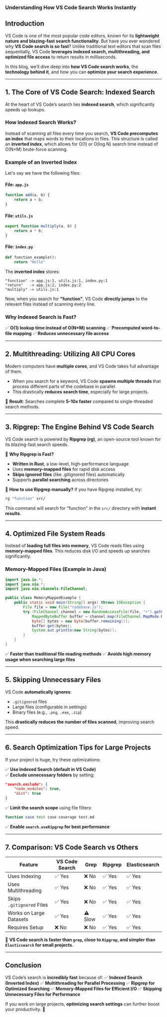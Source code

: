 ### Understanding How VS Code Search Works Instantly

## **Introduction**
VS Code is one of the most popular code editors, known for its **lightweight nature and blazing-fast search functionality**. But have you ever wondered why **VS Code search is so fast**? Unlike traditional text editors that scan files sequentially, VS Code **leverages indexed search, multithreading, and optimized file access** to return results in milliseconds.

In this blog, we’ll dive deep into **how VS Code search works**, the **technology behind it**, and how you can **optimize your search experience**.

---

## **1. The Core of VS Code Search: Indexed Search**
At the heart of VS Code’s search lies **indexed search**, which significantly speeds up lookups.

### **How Indexed Search Works?**
Instead of scanning all files every time you search, **VS Code precomputes an index** that maps words to their locations in files. This structure is called an **inverted index**, which allows for O(1) or O(log N) search time instead of O(N×M) brute-force scanning.

### **Example of an Inverted Index**
Let's say we have the following files:

#### **File: `app.js`**
```js
function add(a, b) {
    return a + b;
}
```
#### **File: `utils.js`**
```js
export function multiply(a, b) {
    return a * b;
}
```
#### **File: `index.py`**
```python
def function_example():
    return "Hello"
```

The **inverted index** stores:
```
"function" -> app.js:1, utils.js:1, index.py:1
"return"   -> app.js:2, index.py:2
"multiply" -> utils.js:1
```
Now, when you search for **"function"**, VS Code **directly jumps** to the relevant files instead of scanning every line.

### **Why Indexed Search is Fast?**
✅ **O(1) lookup time instead of O(N×M) scanning**
✅ **Precomputed word-to-file mapping**
✅ **Reduces unnecessary file access**

---

## **2. Multithreading: Utilizing All CPU Cores**
Modern computers have **multiple cores**, and VS Code takes full advantage of them.

- When you search for a keyword, VS Code **spawns multiple threads** that process different parts of the codebase in parallel.
- This drastically **reduces search time**, especially for large projects.

🚀 **Result**: Searches complete **5-10x faster** compared to single-threaded search methods.

---

## **3. Ripgrep: The Engine Behind VS Code Search**
VS Code search is powered by **Ripgrep (rg)**, an open-source tool known for its blazing-fast search speeds.

🔹 **Why Ripgrep is Fast?**
- **Written in Rust**, a low-level, high-performance language
- Uses **memory-mapped files** for rapid disk access
- **Skips ignored files** (like .gitignored files) automatically
- Supports **parallel searching** across directories

🔹 **How to use Ripgrep manually?**
If you have Ripgrep installed, try:
```bash
rg "function" src/
```
This command will search for "function" in the `src/` directory with **instant results**.

---

## **4. Optimized File System Reads**
Instead of **loading full files into memory**, VS Code reads files using **memory-mapped files**. This reduces disk I/O and speeds up searches significantly.

### **Memory-Mapped Files (Example in Java)**
```java
import java.io.*;
import java.nio.*;
import java.nio.channels.FileChannel;

public class MemoryMappedExample {
    public static void main(String[] args) throws IOException {
        File file = new File("codebase.js");
        try (FileChannel channel = new RandomAccessFile(file, "r").getChannel()) {
            MappedByteBuffer buffer = channel.map(FileChannel.MapMode.READ_ONLY, 0, file.length());
            byte[] bytes = new byte[buffer.remaining()];
            buffer.get(bytes);
            System.out.println(new String(bytes));
        }
    }
}
```
✅ **Faster than traditional file reading methods**
✅ **Avoids high memory usage when searching large files**

---

## **5. Skipping Unnecessary Files**
VS Code **automatically ignores**:
- `.gitignored` files
- Large files (configurable in settings)
- Binary files (e.g., `.png`, `.exe`, `.zip`)

This **drastically reduces the number of files scanned**, improving search speed.

---

## **6. Search Optimization Tips for Large Projects**
If your project is huge, try these optimizations:

✅ **Use Indexed Search (default in VS Code)**  
✅ **Exclude unnecessary folders** by setting:
```json
"search.exclude": {
    "node_modules": true,
    "dist": true
}
```
✅ **Limit the search scope** using file filters:
```bash
function case test case coverage test.md
```
✅ **Enable `search.useRipgrep` for best performance**

---

## **7. Comparison: VS Code Search vs Others**

| Feature           | VS Code Search | Grep | Ripgrep | Elasticsearch |
|-----------------|--------------|------|---------|--------------|
| Uses Indexing   | ✅ Yes | ❌ No | ✅ Yes | ✅ Yes |
| Uses Multithreading | ✅ Yes | ❌ No | ✅ Yes | ✅ Yes |
| Skips `.gitignored` Files | ✅ Yes | ❌ No | ✅ Yes | ✅ Yes |
| Works on Large Datasets | ✅ Yes | ⚠️ Slow | ✅ Yes | ✅ Yes |
| Requires Setup | ❌ No | ❌ No | ✅ Yes | ✅ Yes |

🚀 **VS Code search is faster than `grep`, close to `Ripgrep`, and simpler than `Elasticsearch` for small projects.**

---

## **Conclusion**
VS Code’s search is **incredibly fast** because of:
✅ **Indexed Search (Inverted Index)**
✅ **Multithreading for Parallel Processing**
✅ **Ripgrep for Optimized Searching**
✅ **Memory-Mapped Files for Efficient I/O**
✅ **Skipping Unnecessary Files for Performance**

If you work on large projects, **optimizing search settings** can further boost your productivity. 🚀


